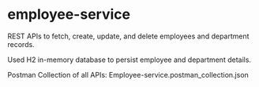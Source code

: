 # employee-service
REST APIs to fetch, create, update, and delete employees and department records.

Used H2 in-memory database to persist employee and department details.

Postman Collection of all APIs: Employee-service.postman_collection.json